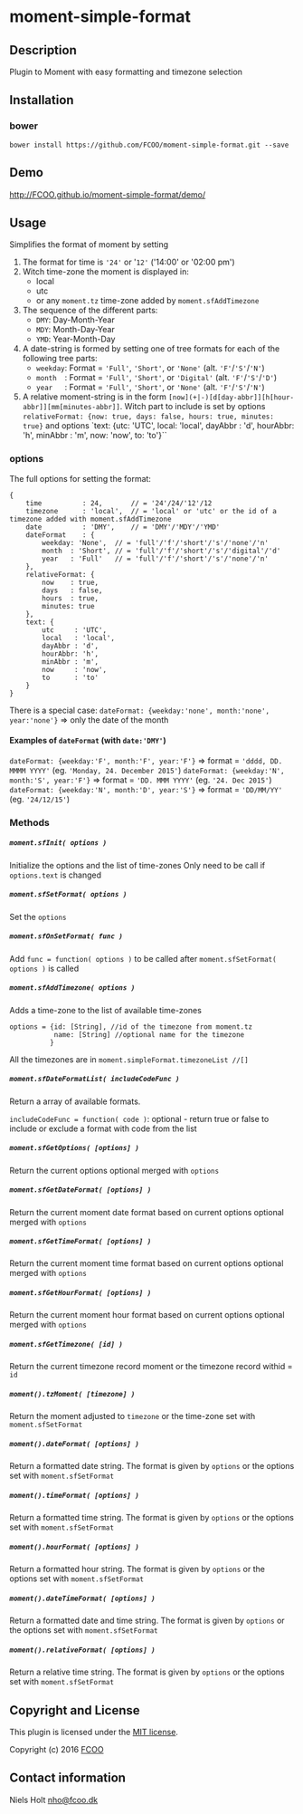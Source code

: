 # moment-simple-format
>


## Description
Plugin to Moment with easy formatting and timezone selection

## Installation
### bower
`bower install https://github.com/FCOO/moment-simple-format.git --save`

## Demo
http://FCOO.github.io/moment-simple-format/demo/ 

## Usage

Simplifies the format of moment by setting

1. The format for time is `'24'` or '`12'` ('14:00' or '02:00 pm')
2. Witch time-zone the moment is displayed in:
    - local
    - utc
    - or any `moment.tz` time-zone added by `moment.sfAddTimezone`
3. The sequence of the different parts:
    - `DMY`: Day-Month-Year
    - `MDY`: Month-Day-Year
    - `YMD`: Year-Month-Day
4. A date-string is formed by setting one of tree formats for each of the following tree parts: 
    - `weekday`: Format = `'Full'`, `'Short'`, or `'None'` (alt. `'F'`/`'S'`/`'N'`)
    - `month  `: Format = `'Full'`, `'Short'`, or `'Digital'` (alt. `'F'`/`'S'`/`'D'`) 
    - `year   `: Format = `'Full'`, `'Short'`, or `'None'`  (alt. `'F'`/`'S'`/`'N'`)
5. A relative moment-string is in the form `[now](+|-)[d[day-abbr]][h[hour-abbr]][mm[minutes-abbr]]`. Witch part to include is set by options `relativeFormat: {now: true, days: false, hours: true, minutes: true}` and options `text: {utc: 'UTC', local: 'local', dayAbbr : 'd', hourAbbr: 'h', minAbbr : 'm', now: 'now', to: 'to'}``

### options
The full options for setting the format:

	{
		time          : 24,       // = '24'/24/'12'/12
		timezone      : 'local',  // = 'local' or 'utc' or the id of a timezone added with moment.sfAddTimezone
		date          : 'DMY',    // = 'DMY'/'MDY'/'YMD'
		dateFormat    : {
			weekday: 'None',  // = 'full'/'f'/'short'/'s'/'none'/'n'
			month  : 'Short', // = 'full'/'f'/'short'/'s'/'digital'/'d'
			year   : 'Full'   // = 'full'/'f'/'short'/'s'/'none'/'n'
		},
		relativeFormat: {
			now    : true, 
			days   : false, 
			hours  : true,
			minutes: true
		},
		text: {
			utc     : 'UTC',
			local   : 'local',
			dayAbbr : 'd',
			hourAbbr: 'h',
			minAbbr : 'm',
			now     : 'now',
			to      : 'to'
		}
	}


There is a special case: `dateFormat: {weekday:'none', month:'none', year:'none'}` => only the date of the month

#### Examples of `dateFormat` (with `date:'DMY'`)
`dateFormat: {weekday:'F', month:'F', year:'F'}` => format = `'dddd, DD. MMMM YYYY'` (eg. `'Monday, 24. December 2015'`)
`dateFormat: {weekday:'N', month:'S', year:'F'}` => format = `'DD. MMM YYYY'`  (eg. `'24. Dec 2015'`)
`dateFormat: {weekday:'N', month:'D', year:'S'}` => format = `'DD/MM/YY'`  (eg. `'24/12/15'`)

### Methods

##### `moment.sfInit( options )`
Initialize the options and the list of time-zones
Only need to be call if `options.text` is changed

##### `moment.sfSetFormat( options )`
Set the `options`

##### `moment.sfOnSetFormat( func )`
Add `func = function( options )` to be called after `moment.sfSetFormat( options )` is called

##### `moment.sfAddTimezone( options )`
Adds a time-zone to the list of available time-zones

    options = {id: [String], //id of the timezone from moment.tz
               name: [String] //optional name for the timezone
              }
All the timezones are in `moment.simpleFormat.timezoneList //[]`

##### `moment.sfDateFormatList( includeCodeFunc )`
Return a array of available formats. 

`includeCodeFunc = function( code )`: optional - return true or false to include or exclude a format with code from the list

##### `moment.sfGetOptions( [options] )`
Return the current options optional merged with `options`

##### `moment.sfGetDateFormat( [options] )`
Return the current moment date format based on current options optional merged with `options`

##### `moment.sfGetTimeFormat( [options] )`
Return the current moment time format based on current options optional merged with `options`

##### `moment.sfGetHourFormat( [options] )`
Return the current moment hour format based on current options optional merged with `options`

##### `moment.sfGetTimezone( [id] )`
Return the current timezone record moment or the timezone record withid = `id`

##### `moment().tzMoment( [timezone] )`
Return the moment adjusted to `timezone` or the time-zone set with `moment.sfSetFormat`

##### `moment().dateFormat( [options] )`
Return a formatted date string. The format is given by `options` or the options set with `moment.sfSetFormat`

##### `moment().timeFormat( [options] )`
Return a formatted time string. The format is given by `options` or the options set with `moment.sfSetFormat`

##### `moment().hourFormat( [options] )`
Return a formatted hour string. The format is given by `options` or the options set with `moment.sfSetFormat`

##### `moment().dateTimeFormat( [options] )`
Return a formatted date and time string. The format is given by `options` or the options set with `moment.sfSetFormat`

##### `moment().relativeFormat( [options] )`
Return a relative time string. The format is given by `options` or the options set with `moment.sfSetFormat`



## Copyright and License
This plugin is licensed under the [MIT license](https://github.com/FCOO/moment-simple-format/LICENSE).

Copyright (c) 2016 [FCOO](https://github.com/FCOO)

## Contact information

Niels Holt nho@fcoo.dk
